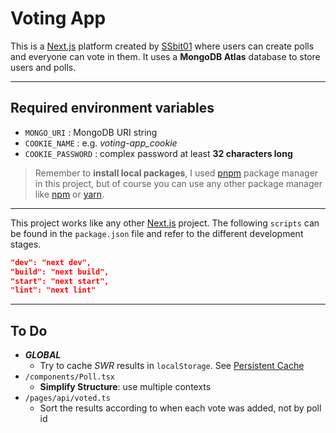 # Voting App

This is a [Next.js](https://nextjs.org) platform created by [SSbit01](https://github.com/SSbit01) where users can create polls and everyone can vote in them. It uses a **MongoDB Atlas** database to store users and polls.

---

## Required environment variables

- `MONGO_URI`
: MongoDB URI string
- `COOKIE_NAME`
: e.g. *voting-app_cookie*
- `COOKIE_PASSWORD`
: complex password at least **32 characters long**

> Remember to **install local packages**, I used [pnpm](https://pnpm.io/) package manager in this project, but of course you can use any other package manager like [npm](https://www.npmjs.com/) or [yarn](https://yarnpkg.com/).

---

This project works like any other [Next.js](https://nextjs.org/) project. The following `scripts` can be found in the `package.json` file and refer to the different development stages.

```json
"dev": "next dev",
"build": "next build",
"start": "next start",
"lint": "next lint"
```

---

## To Do

- ***GLOBAL***
  - Try to cache *SWR* results in `localStorage`. See [Persistent Cache](https://swr.vercel.app/docs/advanced/cache#localstorage-based-persistent-cache)
- `/components/Poll.tsx`
  - **Simplify Structure**: use multiple contexts
- `/pages/api/voted.ts`
  - Sort the results according to when each vote was added, not by poll id

